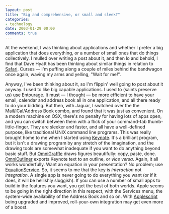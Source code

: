 ```yaml
---
layout: post
title: "Big and comprehensive, or small and sleek?"
categories:
- technology
date: 2003-01-29 00:00
comments: true
---
```


<p>At the weekend, I was thinking about applications and whether I prefer a big application that does everything, or a number of small ones that do things collectively. I mulled over writing a post about it, and then lo and behold, I find that Dave Hyatt has been thinking about similar things in relation to <a title="Surfin' Safari" href="http://www.mozillazine.org/weblogs/hyatt/archives/2003_01.html#002403">Safari</a>. Curses &mdash; I'm puffing along a couple of miles behind the bandwagon once again, waving my arms and yelling, "Wait for me!".</p>

<p>Anyway, I've been thinking about it, so I'm flippin' well going to post about it anyway. I used to like big capable applications. I used to (saints preserve us) use Entourage. It must &mdash; I thought &mdash; be more efficient to have your email, calendar and address book all in one application, and all there ready to do your bidding. But then, with Jaguar, I switched over the the Mail/iCal/Address Book combo, and found that it was just as convenient. On a modern machine on <span class="caps">OSX</span>, there's no penalty for having lots of apps open, and you can switch between them with a flick of your command-tab thumb-little-finger. They are sleeker and faster, and all have a well-defined purpose, like traditional <span class="caps">UNIX</span> command line programs. This was really brought home to me when I started using <a href="http://www.apple.com/keynote/" title="Keynote">Keynote</a>. It's a brilliant program, but it isn't a drawing program by any stretch of the imagination, and the drawing tools are somewhat inadequate if you want to do anything beyond basic stuff. But <a href="http://www.omnigroup.com/applications/omnigraffle/" title="OmniGraffle">OmniGraffle</a> draws figures beautifully: copy, paste, done. <a href="http://www.omnigroup.com/applications/omnioutliner/" title="OmniOutliner">OmniOutliner</a> exports Keynote text to an outline, or <em>vice versa</em>. Again, it all works wonderfully. Want an equation in your presentation? No problem; use <a href="http://homepage.mac.com/dougrowland/EquationService/Menu3.html" title="">EquationService</a>. So, it seems to me that the key is <em>interaction</em> not <em>integration</em>. A single app is never going to do everything you want (or if it does, it will be hellishly sluggish). If you can use a number of small apps to build in the features you want, you get the best of both worlds. Apple seems to be going in the right direction in this respect, with the Services menu, the system-wide availability of the Address Book and so on. With <a href="http://www.apple.com/applescript/GUI/" title="UI Applescripting">Applescript</a> being upgraded and improved, roll-your-own integration may get even more of a boost.</p>
